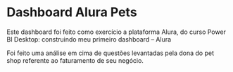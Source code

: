 # Dashboard Alura Pets

Este dashboard foi feito como exercício a plataforma Alura, do curso Power BI Desktop: construindo meu primeiro dashboard – Alura

Foi feito uma análise em cima de questões levantadas pela dona do pet shop referente ao faturamento de seu negócio.
